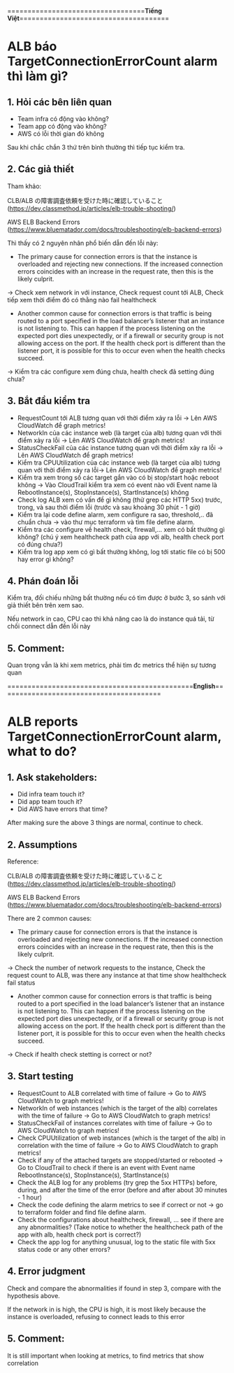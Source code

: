 ==================================**Tiếng Việt**=====================================
# ALB báo TargetConnectionErrorCount alarm thì làm gì?
## 1. Hỏi các bên liên quan

- Team infra có động vào không?
- Team app có động vào không?
- AWS có lỗi thời gian đó không

Sau khi chắc chắn 3 thứ trên bình thường thì tiếp tục kiểm tra.

## 2. Các giả thiết

Tham khảo:

CLB/ALB の障害調査依頼を受けた時に確認していること (https://dev.classmethod.jp/articles/elb-trouble-shooting/)

AWS ELB Backend Errors (https://www.bluematador.com/docs/troubleshooting/elb-backend-errors)

Thì thấy có 2 nguyên nhân phổ biến dẫn đến lỗi này:

- The primary cause for connection errors is that the instance is overloaded and rejecting new connections. If the increased connection errors coincides with an increase in the request rate, then this is the likely culprit. 

→ Check xem network in với instance, Check request count tới ALB, Check tiếp xem thời điểm đó có thằng nào fail healthcheck

- Another common cause for connection errors is that traffic is being routed to a port specified in the load balancer’s listener that an instance is not listening to. This can happen if the process listening on the expected port dies unexpectedly, or if a firewall or security group is not allowing access on the port. If the health check port is different than the listener port, it is possible for this to occur even when the health checks succeed. 
  
→ Kiểm tra các configure xem đúng chưa, health check đã setting đúng chưa?

## 3. Bắt đầu kiểm tra

- RequestCount tới ALB tương quan với thời điểm xảy ra lỗi → Lên AWS CloudWatch để graph metrics!
- NetworkIn của các instance web (là target của alb) tương quan với thời điểm xảy ra lỗi → Lên AWS CloudWatch để graph metrics!
- StatusCheckFail của các instance tương quan với thời điểm xảy ra lỗi → Lên AWS CloudWatch để graph metrics!
- Kiểm tra CPUUtilization của các instance web (là target của alb) tương quan với thời điểm xảy ra lỗi→ Lên AWS CloudWatch để graph metrics!
- Kiểm tra xem trong số các target gắn vào có bị stop/start hoặc reboot không → Vào CloudTrail kiểm tra xem có event nào với Event name là RebootInstance(s), StopInstance(s), StartInstance(s) không
- Check log ALB xem có vấn đề gì không (thử grep các HTTP 5xx) trước, trong, và sau thời điểm lỗi (trước và sau khoảng 30 phút - 1 giờ) 
- Kiểm tra lại code define alarm, xem configure ra sao, threshold,.. đã chuẩn chưa → vào thư mục terraform và tìm file define alarm.
- Kiểm tra các configure về health check, firewall,... xem có bất thường gì không? (chú ý xem healthcheck path của app với alb, health check port có đúng chưa?)
- Kiểm tra log app xem có gì bất thường không, log tới static file có bị 500 hay error gì không?

## 4. Phán đoán lỗi

Kiểm tra, đối chiếu những bất thường nếu có tìm được ở bước 3, so sánh với giả thiết bên trên xem sao.

Nếu network in cao, CPU cao thì khả năng cao là do instance quá tải, từ chối connect dẫn đến lỗi này

## 5. Comment:

Quan trọng vẫn là khi xem metrics, phải tìm đc metrics thể hiện sự tương quan

==============================================**English**========================================
# ALB reports TargetConnectionErrorCount alarm, what to do?
## 1. Ask stakeholders:

- Did infra team touch it?
- Did app team touch it?
- Did AWS have errors that time? 

After making sure the above 3 things are normal, continue to check.

## 2. Assumptions

Reference:

CLB/ALB の障害調査依頼を受けた時に確認していること (https://dev.classmethod.jp/articles/elb-trouble-shooting/)

AWS ELB Backend Errors (https://www.bluematador.com/docs/troubleshooting/elb-backend-errors)

There are 2 common causes: 

- The primary cause for connection errors is that the instance is overloaded and rejecting new connections. If the increased connection errors coincides with an increase in the request rate, then this is the likely culprit. 

→ Check the number of network requests to the instance, Check the request count to ALB, was there any instance at that time show healthcheck fail status 

- Another common cause for connection errors is that traffic is being routed to a port specified in the load balancer’s listener that an instance is not listening to. This can happen if the process listening on the expected port dies unexpectedly, or if a firewall or security group is not allowing access on the port. If the health check port is different than the listener port, it is possible for this to occur even when the health checks succeed. 
  
→ Check if health check stetting is correct or not? 

## 3. Start testing

- RequestCount to ALB correlated with time of failure → Go to AWS CloudWatch to graph metrics!
- NetworkIn of web instances (which is the target of the alb) correlates with the time of failure → Go to AWS CloudWatch to graph metrics!
- StatusCheckFail of instances correlates with time of failure → Go to AWS CloudWatch to graph metrics!
- Check CPUUtilization of web instances (which is the target of the alb) in correlation with the time of failure → Go to AWS CloudWatch to graph metrics!
- Check if any of the attached targets are stopped/started or rebooted → Go to CloudTrail to check if there is an event with Event name RebootInstance(s), StopInstance(s), StartInstance(s)
- Check the ALB log for any problems (try grep the 5xx HTTPs) before, during, and after the time of the error (before and after about 30 minutes - 1 hour)
- Check the code defining the alarm metrics to see if correct or not → go to terraform folder and find file define alarm.
- Check the configurations about healthcheck, firewall, ... see if there are any abnormalities? (Take notice to whether the healthcheck path of the app with alb, health check port is correct?)
- Check the app log for anything unusual, log to the static file with 5xx status code or any other errors?

## 4. Error judgment

Check and compare the abnormalities if found in step 3, compare with the hypothesis above.

If the network in is high, the CPU is high, it is most likely because the instance is overloaded, refusing to connect leads to this error

## 5. Comment:

It is still important when looking at metrics, to find metrics that show correlation



